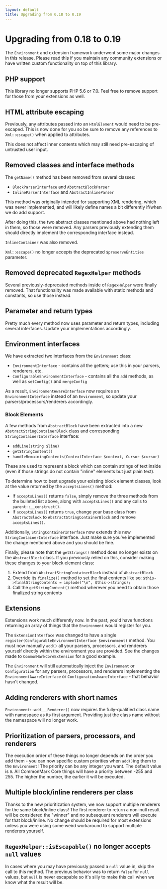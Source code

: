 ```yaml
---
layout: default
title: Upgrading from 0.18 to 0.19
---
```


# Upgrading from 0.18 to 0.19

The `Environment` and extension framework underwent some major changes in this release.  Please read this if you maintain any community extensions or have written custom functionality on top of this library.

## PHP support

This library no longer supports PHP 5.6 or 7.0.  Feel free to remove support for those from your extensions as well.

## HTML attribute escaping

Previously, any attributes passed into an `HtmlElement` would need to be pre-escaped. This is now done for you so be sure to remove any references to `Xml::escape()` when applied to attributes.

This does not affect inner contents which may still need pre-escaping of untrusted user input.

## Removed classes and interface methods

The `getName()` method has been removed from several classes:

- `BlockParserInterface` and `AbstractBlockParser`
- `InlineParserInterface` and `AbstractInlineParser`

This method was originally intended for supporting XML rendering, which was never implemented, and will likely define names a bit differently if/when we do add support.

After doing this, the two abstract classes mentioned above had nothing left in them, so those were removed.  Any parsers previously extending them should directly implement the corresponding interface instead.

`InlineContainer` was also removed.

`Xml::escape()` no longer accepts the deprecated `$preserveEntities` parameter.

## Removed deprecated `RegexHelper` methods

Several previously-deprecated methods inside of `RegexHelper` were finally removed.  That functionality was made available with static methods and constants, so use those instead.

## Parameter and return types

Pretty much every method now uses parameter and return types, including several interfaces.  Update your implementations accordingly.

## Environment interfaces

We have extracted two interfaces from the `Environment` class:

- `EnvironmentInterface` - contains all the getters; use this in your parsers, renderers, etc.
- `ConfigurableEnvironmentInterface` - contains all the `add` methods, as well as `setConfig()` and `mergeConfig`

As a result, `EnvironmentAwareInterface` now requires an `EnvironmentInterface` instead of an `Environment`, so update your parsers/processors/renderers accordingly.

### Block Elements

A few methods from `AbstractBlock` have been extracted into a new `AbstractStringContainerBlock` class and corresponding `StringContainerInterface` interface:

- `addLine(string $line)`
- `getStringContent()`
- `handleRemainingContents(ContextInterface $context, Cursor $cursor)`

These are used to represent a block which can contain strings of text inside (even if those strings do not contain "inline" elements but just plain text).

To determine how to best upgrade your existing block element classes, look at the value returned by the `acceptsLines()` method:

- If `acceptsLines()` returns `false`, simply remove the three methods from the bulleted list above, along with `acceptsLines()` and any calls to `parent::__construct()`.
- If `acceptsLines()` returns `true`, change your base class from `AbstractBlock` to `AbstractStringContainerBlock` and remove `acceptsLines()`.

Additionally, `StringContainerInterface` now extends this new `StringContainerInterface` interface. Just make sure you've implemented the change mentioned above and you should be fine.

Finally, please note that the `getStrings()` method does no longer exists on the `AbstractBlock` class.  If you previously relied on this, consider making these changes to your block element class:

1. Extend from `AbstractStringContainerBlock` instead of `AbstractBlock`
2. Override its `finalize()` method to set the final contents like so: `$this->finalStringContents = implode("\n", $this->strings);`
3. Call the `getStringContent()` method wherever you need to obtain those finalized string contents

## Extensions

Extensions work much differently now.  In the past, you'd have functions returning an array of things that the `Environment` would register for you.

The `ExtensionInterface` was changed to have a single `register(ConfigurableEnvironmentInterface $environment)` method.  You must now manually `add()` all your parsers, processors, and renderers yourself directly within the environment you are provided.  See the changes made to `CommonMarkCoreExtension` for a good example.

The `Environment` will still automatically inject the `Environment` or `Configuration` for any parsers, processors, and renderers implementing the `EnvironmentAwareInterface` or `ConfigurationAwareInterface` - that behavior hasn't changed.

## Adding renderers with short names

`Environment::add___Renderer()` now requires the fully-qualified class name with namespace as its first argument.  Providing just the class name without the namespace will no longer work.  

## Prioritization of parsers, processors, and renderers

The execution order of these things no longer depends on the order you add them - you can now specific custom priorities when `add()`ing them to the `Environment`!  The priority can be any integer you want.  The default value is `0`. All CommonMark Core things will have a priority between -255 and 255.  The higher the number, the earlier it will be executed.

## Multiple block/inline renderers per class

Thanks to the new prioritization system, we now support multiple renderers for the same block/inline class!  The first renderer to return a non-null result will be considered the "winner" and no subsequent renderers will execute for that block/inline.  No change should be required for most extensions unless you were using some weird workaround to support multiple renderers yourself.

## `RegexHelper::isEscapable()` no longer accepts `null` values

In cases where you may have previously passed a `null` value in, skip the call to this method.  The previous behavior was to return `false` for `null` values, but `null` is never escapable so it's silly to make this call when we know what the result will be.
